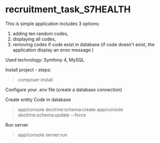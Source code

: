 # recruitment_task_S7HEALTH

This is simple application includes 3 options:
1) adding ten random codes,
2) displaying all codes,
3) removing codes if code exist in database (if code doesn't exist, the application display an error message )


Used technology: Symfony 4, MySQL

Install project - steps:
> composer install

Configure your .env file (create a database connection)

Create entity Code in database
> app/console doctrine:schema:create
> app/console doctrine:schema:update --force

Run server
> app/console server:run